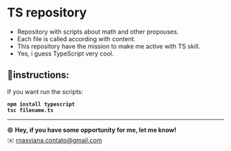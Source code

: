 # TS repository
- Repository with scripts about math and other propouses.
- Each file is called according with content.
- This repository have the mission to make me active with TS skill.
- Yes, i guess TypeScript very cool.

## 🎰instructions:
If you want run the scripts:

**```npm install typescript```**<br>
**```tsc filename.ts```**

---
🟢 **Hey, if you have some opportunity for me, let me know!**<br>
✉️ rnasviana.contato@gmail.com
